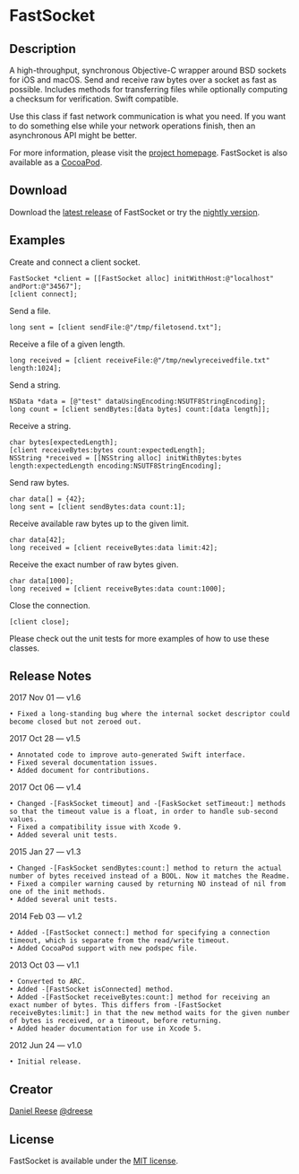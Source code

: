FastSocket
===============

Description
---------------

A high-throughput, synchronous Objective-C wrapper around BSD sockets for iOS and macOS.
Send and receive raw bytes over a socket as fast as possible. Includes methods
for transferring files while optionally computing a checksum for verification.
Swift compatible.

Use this class if fast network communication is what you need. If you want to
do something else while your network operations finish, then an asynchronous
API might be better.

For more information, please visit the [project homepage](http://github.com/dreese/FastSocket).
FastSocket is also available as a [CocoaPod](http://cocoapods.org/?q=fastsocket).

Download
---------------

Download the [latest release](https://github.com/dreese/FastSocket/releases) of FastSocket or try the [nightly version](https://github.com/dreese/FastSocket/archive/master.zip).

Examples
---------------

Create and connect a client socket.

	FastSocket *client = [[FastSocket alloc] initWithHost:@"localhost" andPort:@"34567"];
	[client connect];

Send a file.

	long sent = [client sendFile:@"/tmp/filetosend.txt"];

Receive a file of a given length.

	long received = [client receiveFile:@"/tmp/newlyreceivedfile.txt" length:1024];

Send a string.

	NSData *data = [@"test" dataUsingEncoding:NSUTF8StringEncoding];
	long count = [client sendBytes:[data bytes] count:[data length]];

Receive a string.

	char bytes[expectedLength];
	[client receiveBytes:bytes count:expectedLength];
	NSString *received = [[NSString alloc] initWithBytes:bytes length:expectedLength encoding:NSUTF8StringEncoding];

Send raw bytes.

	char data[] = {42};
	long sent = [client sendBytes:data count:1];

Receive available raw bytes up to the given limit.

	char data[42];
	long received = [client receiveBytes:data limit:42];

Receive the exact number of raw bytes given.

	char data[1000];
	long received = [client receiveBytes:data count:1000];

Close the connection.

	[client close];

Please check out the unit tests for more examples of how to use these classes.

Release Notes
---------------
2017 Nov 01 — v1.6

	• Fixed a long-standing bug where the internal socket descriptor could become closed but not zeroed out.

2017 Oct 28 — v1.5

	• Annotated code to improve auto-generated Swift interface.
	• Fixed several documentation issues.
	• Added document for contributions.

2017 Oct 06 — v1.4

	• Changed -[FaskSocket timeout] and -[FaskSocket setTimeout:] methods so that the timeout value is a float, in order to handle sub-second values.
	• Fixed a compatibility issue with Xcode 9.
	• Added several unit tests.

2015 Jan 27 — v1.3

	• Changed -[FaskSocket sendBytes:count:] method to return the actual number of bytes received instead of a BOOL. Now it matches the Readme.
	• Fixed a compiler warning caused by returning NO instead of nil from one of the init methods.
	• Added several unit tests.

2014 Feb 03 — v1.2

	• Added -[FastSocket connect:] method for specifying a connection timeout, which is separate from the read/write timeout.
	• Added CocoaPod support with new podspec file.

2013 Oct 03 — v1.1

	• Converted to ARC.
	• Added -[FastSocket isConnected] method.
	• Added -[FastSocket receiveBytes:count:] method for receiving an exact number of bytes. This differs from -[FastSocket receiveBytes:limit:] in that the new method waits for the given number of bytes is received, or a timeout, before returning.
	• Added header documentation for use in Xcode 5.

2012 Jun 24 — v1.0

	• Initial release.

Creator
---------------

[Daniel Reese](http://www.danielreese.com/)
[@dreese](http://twitter.com/dreese)

License
---------------

FastSocket is available under the [MIT license](http://opensource.org/licenses/MIT).
